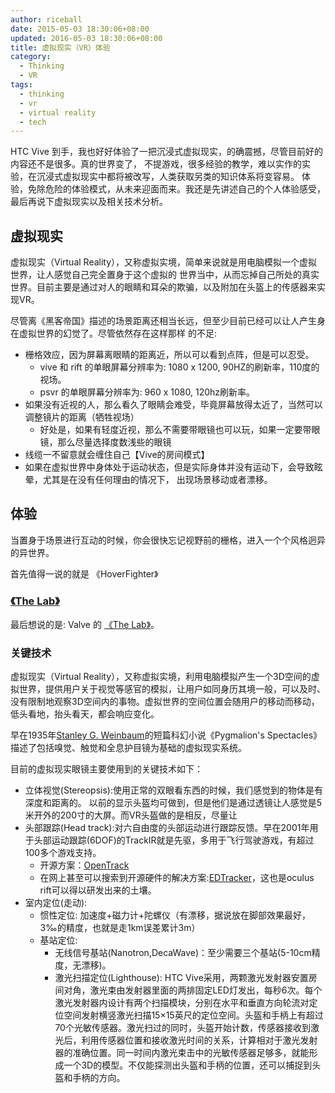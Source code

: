 ```yaml
---
author: riceball
date: 2015-05-03 18:30:06+08:00
updated: 2016-05-03 18:30:06+08:00
title: 虚拟现实（VR）体验
category:
  - Thinking
  - VR
tags:
  - thinking
  - vr
  - virtual reality
  - tech
---
```



HTC Vive 到手，我也好好体验了一把沉浸式虚拟现实，的确震撼，尽管目前好的内容还不是很多。真的世界变了，
不提游戏，很多经验的教学，难以实作的实验，在沉浸式虚拟现实中都将被改写，人类获取另类的知识体系将变容易。
体验，免除危险的体验模式，从未来迎面而来。我还是先讲述自己的个人体验感受，最后再说下虚拟现实以及相关技术分析。

## 虚拟现实

虚拟现实（Virtual Reality），又称虚拟实境，简单来说就是用电脑模拟一个虚拟世界，让人感觉自己完全置身于这个虚拟的
世界当中，从而忘掉自己所处的真实世界。目前主要是通过对人的眼睛和耳朵的欺骗，以及附加在头盔上的传感器来实现VR。

尽管离《黑客帝国》描述的场景距离还相当长远，但至少目前已经可以让人产生身在虚拟世界的幻觉了。尽管依然存在这样那样
的不足:

* 栅格效应，因为屏幕离眼睛的距离近，所以可以看到点阵，但是可以忍受。
  * vive 和 rift 的单眼屏幕分辨率为: 1080 x 1200, 90HZ的刷新率，110度的视场。
  * psvr 的单眼屏幕分辨率为: 960 x 1080, 120hz刷新率。
* 如果没有近视的人，那么看久了眼睛会难受，毕竟屏幕放得太近了，当然可以调整镜片的距离（牺牲视场）
  * 好处是，如果有轻度近视，那么不需要带眼镜也可以玩，如果一定要带眼镜，那么尽量选择度数浅些的眼镜
* 线缆一不留意就会缠住自己【Vive的房间模式】
* 如果在虚拟世界中身体处于运动状态，但是实际身体并没有运动下，会导致眩晕，尤其是在没有任何理由的情况下，
  出现场景移动或者漂移。

## 体验

当置身于场景进行互动的时候，你会很快忘记视野前的栅格，进入一个个风格迥异的异世界。

首先值得一说的就是 《HoverFighter》


### [《The Lab》][The Lab]

最后想说的是: Valve 的 [《The Lab》][The Lab]。




### 关键技术

虚拟现实（Virtual Reality），又称虚拟实境，利用电脑模拟产生一个3D空间的虚拟世界，提供用户关于视觉等感官的模拟，让用户如同身历其境一般，可以及时、没有限制地观察3D空间内的事物。虚拟世界的空间位置会随用户的移动而移动，低头看地，抬头看天，都会响应变化。

早在1935年[Stanley G. Weinbaum](https://en.wikipedia.org/wiki/Stanley_G._Weinbaum)的短篇科幻小说《Pygmalion's Spectacles》描述了包括嗅觉、触觉和全息护目镜为基础的虚拟现实系统。

目前的虚拟现实眼镜主要使用到的关键技术如下：

* 立体视觉(Stereopsis):使用正常的双眼看东西的时候，我们感觉到的物体是有深度和距离的。
  以前的显示头盔均可做到，但是他们是通过透镜让人感觉是5米开外的200寸的大屏。而VR头盔做的是相反，尽量让
* 头部跟踪(Head track):对六自由度的头部运动进行跟踪反馈。早在2001年用于头部运动跟踪(6DOF)的TrackIR就是先驱，多用于飞行驾驶游戏，有超过100多个游戏支持。
  * 开源方案：[OpenTrack](https://github.com/opentrack/opentrack)
  * 在网上甚至可以搜索到开源硬件的解决方案:[EDTracker](http://edtracker.org.uk/)，这也是oculus rift可以得以研发出来的土壤。
* 室内定位(走动):
  * 惯性定位: 加速度+磁力计+陀螺仪（有漂移，据说放在脚部效果最好，3‰的精度，也就是走1km误差累计3m）
  * 基站定位:
    * 无线信号基站(Nanotron,DecaWave)：至少需要三个基站(5-10cm精度，无漂移)。
    * 激光扫描定位(Lighthouse): HTC Vive采用，两颗激光发射器安置房间对角，激光束由发射器里面的两排固定LED灯发出，每秒6次。每个激光发射器内设计有两个扫描模块，分别在水平和垂直方向轮流对定位空间发射横竖激光扫描15×15英尺的定位空间。头盔和手柄上有超过70个光敏传感器。激光扫过的同时，头盔开始计数，传感器接收到激光后，利用传感器位置和接收激光时间的关系，计算相对于激光发射器的准确位置。同一时间内激光束击中的光敏传感器足够多，就能形成一个3D的模型。不仅能探测出头盔和手柄的位置，还可以捕捉到头盔和手柄的方向。


[The Lab]: http://store.steampowered.com/app/450390
